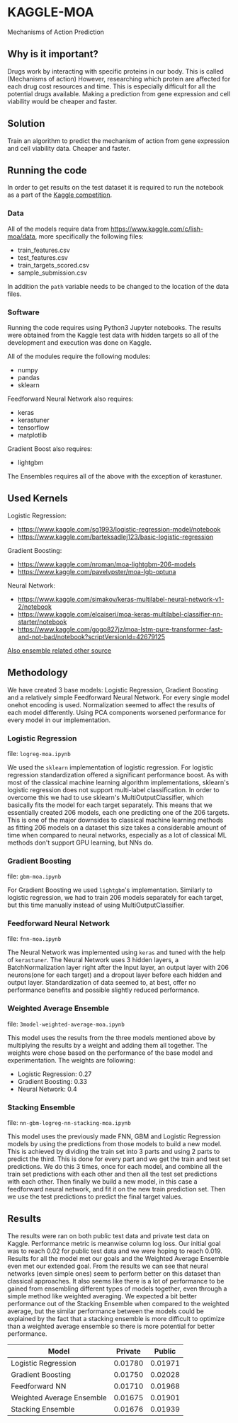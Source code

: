 # KAGGLE-MOA
Mechanisms of Action Prediction

## Why is it important? 
Drugs work by interacting with specific proteins in our body. This is called (Mechanisms of action) However, researching which protein are affected for each drug cost resources and time. This is especially difficult for all the potential drugs available. Making a prediction from gene expression and cell viability would be cheaper and faster.

## Solution
Train an algorithm to predict the mechanism of action from gene expression and cell viability data. Cheaper and faster.

## Running the code
In order to get results on the test dataset it is required to run the notebook as a part of the [Kaggle competition](https://www.kaggle.com/c/lish-moa/).

### Data
All of the models require data from https://www.kaggle.com/c/lish-moa/data, more specifically the following files:

- train_features.csv
- test_features.csv
- train_targets_scored.csv
- sample_submission.csv

In addition the `path` variable needs to be changed to the location of the data files.

### Software
Running the code requires using Python3 Jupyter notebooks. The results were obtained from the Kaggle test data with hidden targets so all of the development and execution was done on Kaggle.

All of the modules require the following modules:

- numpy
- pandas
- sklearn

Feedforward Neural Network also requires:

- keras
- kerastuner
- tensorflow
- matplotlib

Gradient Boost also requires:

- lightgbm

The Ensembles requires all of the above with the exception of kerastuner.

## Used Kernels

Logistic Regression:

- https://www.kaggle.com/sg1993/logistic-regression-model/notebook
- https://www.kaggle.com/barteksadlej123/basic-logistic-regression

Gradient Boosting:

- https://www.kaggle.com/nroman/moa-lightgbm-206-models
- https://www.kaggle.com/pavelvpster/moa-lgb-optuna

Neural Network:

- https://www.kaggle.com/simakov/keras-multilabel-neural-network-v1-2/notebook
- https://www.kaggle.com/elcaiseri/moa-keras-multilabel-classifier-nn-starter/notebook
- https://www.kaggle.com/gogo827jz/moa-lstm-pure-transformer-fast-and-not-bad/notebook?scriptVersionId=42679125

[Also ensemble related other source](https://www.analyticsvidhya.com/blog/2018/06/comprehensive-guide-for-ensemble-models/)

## Methodology
We have created 3 base models: Logistic Regression, Gradient Boosting and a relatively simple Feedforward Neural Network. For every single model onehot encoding is used. Normalization seemed to affect the results of each model differently. Using PCA components worsened performance for every model in our implementation.

### Logistic Regression
file: `logreg-moa.ipynb`

We used the `sklearn` implementation of logistic regression. For logistic regression standardization offered a significant performance boost. As with most of the classical machine learning algorithm implementations, sklearn's logistic regression does not support multi-label classification. In order to overcome this we had to use sklearn's MultiOutputClassifier, which basically fits the model for each target separately. This means that we essentially created 206 models, each one predicting one of the 206 targets. This is one of the major downsides to classical machine learning methods as fitting 206 models on a dataset this size takes a considerable amount of time when compared to neural networks, especially as a lot of classical ML methods don't support GPU learning, but NNs do.

### Gradient Boosting
file: `gbm-moa.ipynb`

For Gradient Boosting we used `lightgbm`'s implementation. Similarly to logistic regression, we had to train 206 models separately for each target, but this time manually instead of using MultiOutputClassifier.

### Feedforward Neural Network
file: `fnn-moa.ipynb`

The Neural Network was implemented using `keras` and tuned with the help of `kerastuner`. The Neural Network uses 3 hidden layers, a BatchNormalization layer right after the Input layer, an output layer with 206 neurons(one for each target) and a dropout layer before each hidden and output layer. Standardization of data seemed to, at best, offer no performance benefits and possible slightly reduced performance.

### Weighted Average Ensemble
file: `3model-weighted-average-moa.ipynb`

This model uses the results from the three models mentioned above by multiplying the results by a weight and adding them all together. The weights were chose based on the performance of the base model and experimentation.
The weights are following:

- Logistic Regression: 0.27
- Gradient Boosting: 0.33
- Neural Network: 0.4

### Stacking Ensemble
file: `nn-gbm-logreg-nn-stacking-moa.ipynb`

This model uses the previously made FNN, GBM and Logistic Regression models by using the predictions from those models to build a new model. This is achieved by dividing the train set into 3 parts and using 2 parts to predict the third. This is done for every part and we get the train and test set predictions. We do this 3 times, once for each model, and combine all the train set predictions with each other and then all the test set predictions with each other. Then finally we build a new model, in this case a feedforward neural network, and fit it on the new train prediction set. Then we use the test predictions to predict the final target values.

## Results
The results were ran on both public test data and private test data on Kaggle. Performance metric is meanwise column log loss. Our initial goal was to reach 0.02 for public test data and we were hoping to reach 0.019. Results for all the model met our goals and the Weighted Average Ensemble even met our extended goal. From the results we can see that neural networks (even simple ones) seem to perform better on this dataset than classical approaches. It also seems like there is a lot of performance to be gained from ensembling different types of models together, even through a simple method like weighted averaging. We expected a bit better performance out of the Stacking Ensemble when compared to the weighted average, but the similar performance between the models could be explained by the fact that a stacking ensemble is more difficult to optimize than a weighted average ensemble so there is more potential for better performance.

| Model  | Private | Public |
| ------------- | ------------- | ------------- |
| Logistic Regression | 0.01780 | 0.01971 |
| Gradient Boosting | 0.01750 | 0.02028 |
| Feedforward NN | 0.01710 | 0.01968 |
| Weighted Average Ensemble | 0.01675 | 0.01901 |
| Stacking Ensemble | 0.01676 | 0.01939 |
